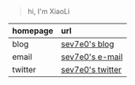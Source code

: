> hi, I'm XiaoLi


| homepage | url 
| :---     | :---- 
| blog     | [sev7e0's blog](https://www.sev7e0.site)
| email    | [sev7e0's e-mail](mailto:sev7e0@gmail.com)
| twitter  | [sev7e0's twitter](https://www.twitter.com/li_jiaq)
